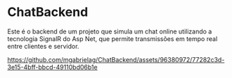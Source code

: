 # ChatBackend

Este é o backend de um projeto que simula um chat online utilizando a tecnologia SignalR do Asp Net, que permite transmissões em tempo real entre clientes e servidor.

https://github.com/mgabrielag/ChatBackend/assets/96380972/77282c3d-3e15-4bff-bbcd-49110bd06b1e

